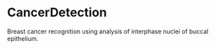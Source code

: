 # CancerDetection
Breast cancer recognition using analysis of interphase nuclei of buccal epithelium.
